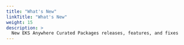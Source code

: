 ```yaml
---
title: "What's New"
linkTitle: "What's New"
weight: 15
description: >
  New EKS Anywhere Curated Packages releases, features, and fixes
---
```


